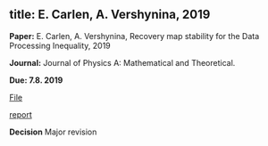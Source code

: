 title: E. Carlen, A. Vershynina,  2019
---
**Paper:** E. Carlen, A. Vershynina, Recovery map stability for the Data Processing Inequality, 2019

**Journal:** Journal of Physics A: Mathematical and Theoretical.

**Due: 7.8. 2019**

[File](carlen2019/file.pdf)

[report](carlen2019/report.pdf)

**Decision**  Major revision


